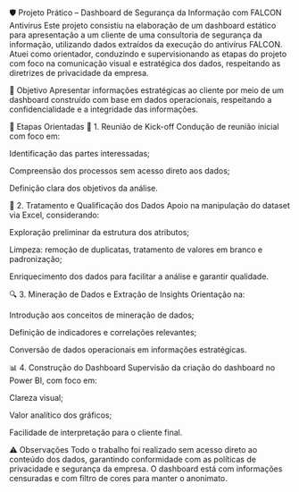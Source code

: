 🛡️ Projeto Prático – Dashboard de Segurança da Informação com FALCON Antivirus
Este projeto consistiu na elaboração de um dashboard estático para apresentação a um cliente de uma consultoria de segurança da informação, utilizando dados extraídos da execução do antivírus FALCON. Atuei como orientador, conduzindo e supervisionando as etapas do projeto com foco na comunicação visual e estratégica dos dados, respeitando as diretrizes de privacidade da empresa.

🎯 Objetivo
Apresentar informações estratégicas ao cliente por meio de um dashboard construído com base em dados operacionais, respeitando a confidencialidade e a integridade das informações.

🧩 Etapas Orientadas
📍 1. Reunião de Kick-off
Condução de reunião inicial com foco em:

Identificação das partes interessadas;

Compreensão dos processos sem acesso direto aos dados;

Definição clara dos objetivos da análise.

🧼 2. Tratamento e Qualificação dos Dados
Apoio na manipulação do dataset via Excel, considerando:

Exploração preliminar da estrutura dos atributos;

Limpeza: remoção de duplicatas, tratamento de valores em branco e padronização;

Enriquecimento dos dados para facilitar a análise e garantir qualidade.

🔍 3. Mineração de Dados e Extração de Insights
Orientação na:

Introdução aos conceitos de mineração de dados;

Definição de indicadores e correlações relevantes;

Conversão de dados operacionais em informações estratégicas.

📊 4. Construção do Dashboard
Supervisão da criação do dashboard no Power BI, com foco em:

Clareza visual;

Valor analítico dos gráficos;

Facilidade de interpretação para o cliente final.

⚠️ Observações
Todo o trabalho foi realizado sem acesso direto ao conteúdo dos dados, garantindo conformidade com as políticas de privacidade e segurança da empresa. O dashboard está com informações censuradas e com filtro de cores para manter o anonimato.
